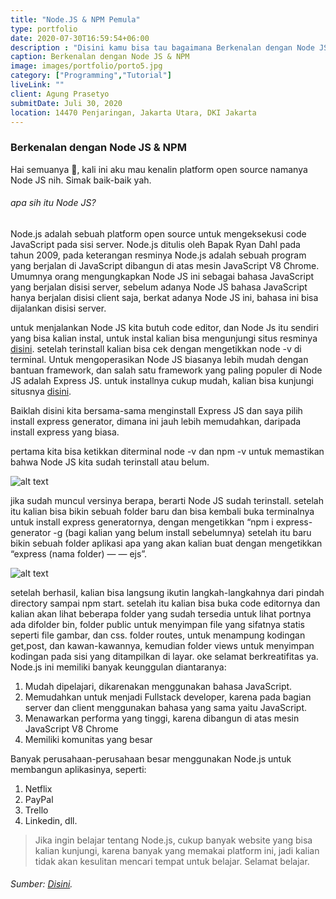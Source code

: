 ```yaml
---
title: "Node.JS & NPM Pemula"
type: portfolio
date: 2020-07-30T16:59:54+06:00
description : "Disini kamu bisa tau bagaimana Berkenalan dengan Node JS & NPM"
caption: Berkenalan dengan Node JS & NPM
image: images/portfolio/porto5.jpg
category: ["Programming","Tutorial"]
liveLink: ""
client: Agung Prasetyo
submitDate: Juli 30, 2020
location: 14470 Penjaringan, Jakarta Utara, DKI Jakarta
---
```

### Berkenalan dengan Node JS & NPM

Hai semuanya &#128075;, kali ini aku mau kenalin platform open source namanya Node JS nih. Simak baik-baik yah.

###### apa sih itu Node JS?
Node.js adalah sebuah platform open source untuk mengeksekusi code JavaScript pada sisi server. Node.js ditulis oleh Bapak Ryan Dahl pada tahun 2009, pada keterangan resminya Node.js adalah sebuah program yang berjalan di JavaScript dibangun di atas mesin JavaScript V8 Chrome. Umumnya orang mengungkapkan Node JS ini sebagai bahasa JavaScript yang berjalan disisi server, sebelum adanya Node JS bahasa JavaScript hanya berjalan disisi client saja, berkat adanya Node JS ini, bahasa ini bisa dijalankan disisi server.

untuk menjalankan Node JS kita butuh code editor, dan Node Js itu sendiri yang bisa kalian instal, untuk instal kalian bisa mengunjungi situs resminya [disini](https://nodejs.org). setelah terinstall kalian bisa cek dengan mengetikkan node -v di terminal. Untuk mengoperasikan Node JS biasanya lebih mudah dengan bantuan framework, dan salah satu framework yang paling populer di Node JS adalah Express JS. untuk installnya cukup mudah, kalian bisa kunjungi situsnya [disini](https://expressjs.com).

Baiklah disini kita bersama-sama menginstall Express JS dan saya pilih install express generator, dimana ini jauh lebih memudahkan, daripada install express yang biasa.

pertama kita bisa ketikkan diterminal node -v dan npm -v untuk memastikan bahwa Node JS kita sudah terinstall atau belum.

![alt text](https://miro.medium.com/max/549/1*S7IL9Ey_QNV0llvIFrR_wA.png "title")

jika sudah muncul versinya berapa, berarti Node JS sudah terinstall. setelah itu kalian bisa bikin sebuah folder baru dan bisa kembali buka terminalnya untuk install express generatornya, dengan mengetikkan “npm i express-generator -g (bagi kalian yang belum install sebelumnya) setelah itu baru bikin sebuah folder aplikasi apa yang akan kalian buat dengan mengetikkan “express (nama folder) — — ejs”.

![alt text](https://miro.medium.com/max/700/1*HaiyVOoRBhla8tHzOoXgPg.png "title")

setelah berhasil, kalian bisa langsung ikutin langkah-langkahnya dari pindah directory sampai npm start. setelah itu kalian bisa buka code editornya dan kalian akan lihat beberapa folder yang sudah tersedia untuk lihat portnya ada difolder bin, folder public untuk menyimpan file yang sifatnya statis seperti file gambar, dan css. folder routes, untuk menampung kodingan get,post, dan kawan-kawannya, kemudian folder views untuk menyimpan kodingan pada sisi yang ditampilkan di layar. oke selamat berkreatifitas ya. Node.js ini memiliki banyak keunggulan diantaranya:
1. Mudah dipelajari, dikarenakan menggunakan bahasa JavaScript.
2. Memudahkan untuk menjadi Fullstack developer, karena pada bagian server dan client menggunakan bahasa yang sama yaitu JavaScript.
3. Menawarkan performa yang tinggi, karena dibangun di atas mesin JavaScript V8 Chrome
4. Memiliki komunitas yang besar

Banyak perusahaan-perusahaan besar menggunakan Node.js untuk membangun aplikasinya, seperti:
1. Netflix
2. PayPal
3. Trello
4. Linkedin, dll.

> Jika ingin belajar tentang Node.js, cukup banyak website yang bisa kalian kunjungi, karena banyak yang memakai platform ini, jadi kalian tidak akan kesulitan mencari tempat untuk belajar. Selamat belajar.

###### *Sumber: [Disini](https://medium.com/tulisankhusni/berkenalan-dengan-node-js-73c834c233b7)*.

